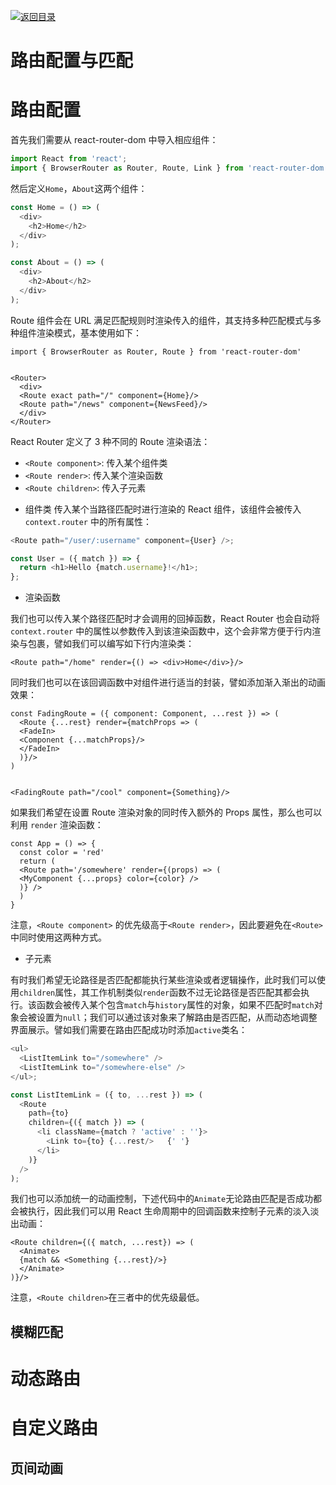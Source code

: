 [![返回目录](https://i.postimg.cc/50XLzC7C/image.png)](https://github.com/wx-chevalier/Web-Series)

# 路由配置与匹配

# 路由配置

首先我们需要从 react-router-dom 中导入相应组件：

```js
import React from 'react';
import { BrowserRouter as Router, Route, Link } from 'react-router-dom';
```

然后定义`Home`，`About`这两个组件：

```js
const Home = () => (
  <div>
    <h2>Home</h2> 
  </div>
);

const About = () => (
  <div>
    <h2>About</h2> 
  </div>
);
```

Route 组件会在 URL 满足匹配规则时渲染传入的组件，其支持多种匹配模式与多种组件渲染模式，基本使用如下：

```
import { BrowserRouter as Router, Route } from 'react-router-dom'


<Router>
  <div>
  <Route exact path="/" component={Home}/>
  <Route path="/news" component={NewsFeed}/>
  </div>
</Router>
```

React Router 定义了 3 种不同的 Route 渲染语法：

- `<Route component>`: 传入某个组件类
- `<Route render>`: 传入某个渲染函数
- `<Route children>`: 传入子元素

* 组件类
  传入某个当路径匹配时进行渲染的 React 组件，该组件会被传入`context.router` 中的所有属性：

```js
<Route path="/user/:username" component={User} />;

const User = ({ match }) => {
  return <h1>Hello {match.username}!</h1>;
};
```

- 渲染函数

我们也可以传入某个路径匹配时才会调用的回掉函数，React Router 也会自动将 `context.router` 中的属性以参数传入到该渲染函数中，这个会非常方便于行内渲染与包裹，譬如我们可以编写如下行内渲染类：

```
<Route path="/home" render={() => <div>Home</div>}/>

```

同时我们也可以在该回调函数中对组件进行适当的封装，譬如添加渐入渐出的动画效果：

```
const FadingRoute = ({ component: Component, ...rest }) => (
  <Route {...rest} render={matchProps => (
  <FadeIn>
  <Component {...matchProps}/>
  </FadeIn>
  )}/>
)


<FadingRoute path="/cool" component={Something}/>
```

如果我们希望在设置 Route 渲染对象的同时传入额外的 Props 属性，那么也可以利用 `render` 渲染函数：

```
const App = () => {
  const color = 'red'
  return (
  <Route path='/somewhere' render={(props) => (
  <MyComponent {...props} color={color} />
  )} />
  )
}
```

注意，`<Route component>` 的优先级高于`<Route render>`，因此要避免在`<Route>`中同时使用这两种方式。

- 子元素

有时我们希望无论路径是否匹配都能执行某些渲染或者逻辑操作，此时我们可以使用`children`属性，其工作机制类似`render`函数不过无论路径是否匹配其都会执行。该函数会被传入某个包含`match`与`history`属性的对象，如果不匹配时`match`对象会被设置为`null`；我们可以通过该对象来了解路由是否匹配，从而动态地调整界面展示。譬如我们需要在路由匹配成功时添加`active`类名：

```js
<ul>
  <ListItemLink to="/somewhere" />
  <ListItemLink to="/somewhere-else" />
</ul>;

const ListItemLink = ({ to, ...rest }) => (
  <Route
    path={to}
    children={({ match }) => (
      <li className={match ? 'active' : ''}>
        <Link to={to} {...rest/>   {' '}
      </li>
    )}
  />
);
```

我们也可以添加统一的动画控制，下述代码中的`Animate`无论路由匹配是否成功都会被执行，因此我们可以用 React 生命周期中的回调函数来控制子元素的淡入淡出动画：

```
<Route children={({ match, ...rest}) => (
  <Animate>
  {match && <Something {...rest}/>}
  </Animate>
)}/>
```

注意，`<Route children>`在三者中的优先级最低。

## 模糊匹配

# 动态路由

# 自定义路由

## 页间动画
